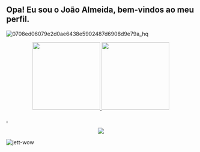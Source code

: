 ## Opa! Eu sou o João Almeida, bem-vindos ao meu perfil.

  ![0708ed06079e2d0ae6438e5902487d6908d9e79a_hq](https://user-images.githubusercontent.com/101808175/159580485-01e83ab9-f223-40ae-9599-ff5271d734b5.gif)

<div align="center">
  <a href="https://github.com/joaoalmeida010280">
 <img height="180em" src="https://github-readme-stats.vercel.app/api?username=joaoalmeida010280&show_icons=true&theme=dracula&include_all_commits=true&count_private=true"/>
<img height="180em" src="https://github-readme-stats.vercel.app/api/top-langs/?username=joaoalmeida010280&layout=compact&langs_count=7&theme=merko"/>
</div>
 
  &nbsp;
  <div align="center"> 
   <a href = "mailto:joaoalmeida010280@gmail.com"><img src="https://img.shields.io/badge/-Gmail-%23333?style=for-the-badge&logo=gmail&logoColor=red" target="_blank"></a>
  </div>


   ![jett-wow](https://user-images.githubusercontent.com/99884988/166127297-3956be17-a4bd-4761-a05a-0d88b83b93ff.gif) 
